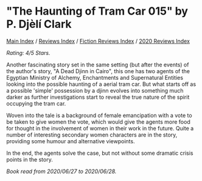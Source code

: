 # "The Haunting of Tram Car 015" by P. Djèlí Clark

[Main Index](../../../README.md) / [Reviews Index](../../README.md) / [Fiction Reviews Index](../README.md) / [2020 Reviews Index](README.md)

*Rating: 4/5 Stars.*

Another fascinating story set in the same setting (but after the events) of the author's story, "A Dead Djinn in Cairo", this one has two agents of the Egyptian Ministry of Alchemy, Enchantments and Supernatural Entities looking into the possible haunting of a aerial tram car. But what starts off as a possible 'simple' possession by a djinn evolves into something much darker as further investigations start to reveal the true nature of the spirit occupying the tram car.

Woven into the tale is a background of female emancipation with a vote to be taken to give women the vote, which would give the agents more food for thought in the involvement of women in their work in the future. Quite a number of interesting secondary women characters are in the story, providing some humour and alternative viewpoints.

In the end, the agents solve the case, but not without some dramatic crisis points in the story.

*Book read from 2020/06/27 to 2020/06/28.*

